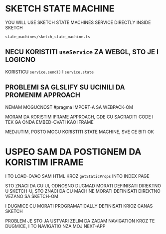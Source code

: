 # SKETCH STATE MACHINE

YOU WILL USE SKETCH STATE MACHINES SERVICE DIRECTLY INSIDE SKETCH

`state_machines/sketch_state_machine.ts`

## NECU KORISTITI `useService` ZA WEBGL, STO JE I LOGICNO

KORISTICU `service.send()` I `service.state`

## PROBLEMI SA GLSLIFY SU UCINILI DA PROMENIM APPROACH

NEMAM MOGUCNOST #pragma IMPORT-A SA WEBPACK-OM

MORAM DA KORISTIM IFRAME APPROACH, GDE CU SAGRADITI CODE I TEK GA ONDA EMBED-OVATI KAO IFRAME

MEDJUTIM, POSTO MOGU KORISTITI STATE MACHINE, SVE CE BITI OK

# USPEO SAM DA POSTIGNEM DA KORISTIM IFRAME

I TO LOAD-OVAO SAM HTML KROZ `getStaticProps` INTO INDEX PAGE

STO ZNACI DA CU UI, ODNOSNO DUGMAD MORATI DEFINISATI DIREKTNO U SKETCH-U, STO ZNACI DA CU MACHINE MORATI DEFINISATI DIREKTNO VEZANO SA SKETCH-OM

I DUGMICE CU MORATI PROGRAMATICALLY DEFINISATI KRIOZ CANAS SKETCH

PROBLEM JE STO JA USTVARI ZELIM DA ZADAM NAVIGATION KROZ TE DUGMICE, I TO NAVIGATIO NZA MOJ NEXT-APP
